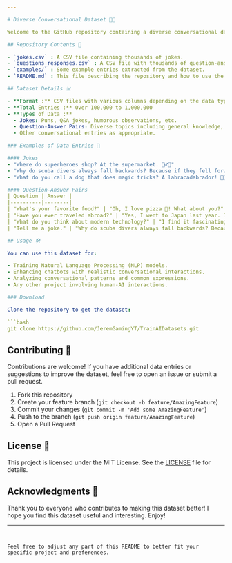 ```yaml
---

# Diverse Conversational Dataset 💬🤖

Welcome to the GitHub repository containing a diverse conversational dataset with over 100,000 to 1,000,000 entries. This dataset is perfect for Natural Language Processing (NLP) projects, chatbots, and other applications requiring realistic and engaging conversational interactions.

## Repository Contents 📂

- `jokes.csv` : A CSV file containing thousands of jokes.
- `questions_responses.csv` : A CSV file with thousands of question-answer pairs.
- `examples/` : Some example entries extracted from the dataset.
- `README.md` : This file describing the repository and how to use the dataset.

## Dataset Details 📊

- **Format :** CSV files with various columns depending on the data type.
- **Total Entries :** Over 100,000 to 1,000,000
- **Types of Data :**
  - Jokes: Puns, Q&A jokes, humorous observations, etc.
  - Question-Answer Pairs: Diverse topics including general knowledge, personal experiences, opinions, etc.
  - Other conversational entries as appropriate.

### Examples of Data Entries 💬

#### Jokes
- "Where do superheroes shop? At the supermarket. 🦸‍♂️🛒"
- "Why do scuba divers always fall backwards? Because if they fell forwards, they'd still be in the boat! 😆"
- "What do you call a dog that does magic tricks? A labracadabrador! 🐶✨"

#### Question-Answer Pairs
| Question | Answer |
|----------|--------|
| "What's your favorite food?" | "Oh, I love pizza 🍕! What about you?" |
| "Have you ever traveled abroad?" | "Yes, I went to Japan last year. It was amazing! 🇯🇵✨" |
| "What do you think about modern technology?" | "I find it fascinating 🤖. The advancements are impressive!" |
| "Tell me a joke." | "Why do scuba divers always fall backwards? Because if they fell forwards, they'd still be in the boat! 😆" |

## Usage 🛠️

You can use this dataset for:

- Training Natural Language Processing (NLP) models.
- Enhancing chatbots with realistic conversational interactions.
- Analyzing conversational patterns and common expressions.
- Any other project involving human-AI interactions.

### Download

Clone the repository to get the dataset:

```bash
git clone https://github.com/JeremGamingYT/TrainAIDatasets.git
```

## Contributing 🤝

Contributions are welcome! If you have additional data entries or suggestions to improve the dataset, feel free to open an issue or submit a pull request.

1. Fork this repository
2. Create your feature branch (`git checkout -b feature/AmazingFeature`)
3. Commit your changes (`git commit -m 'Add some AmazingFeature'`)
4. Push to the branch (`git push origin feature/AmazingFeature`)
5. Open a Pull Request

## License 📜

This project is licensed under the MIT License. See the [LICENSE](LICENSE) file for details.

## Acknowledgments 🙌

Thank you to everyone who contributes to making this dataset better! I hope you find this dataset useful and interesting. Enjoy!

---
```


Feel free to adjust any part of this README to better fit your specific project and preferences.

